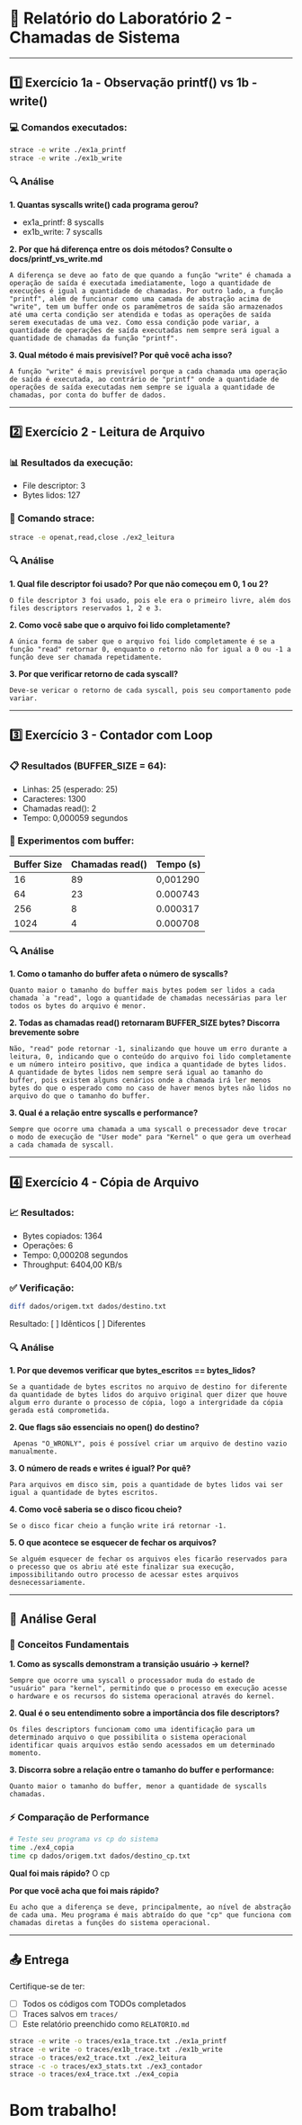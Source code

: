 # 📝 Relatório do Laboratório 2 - Chamadas de Sistema

---

## 1️⃣ Exercício 1a - Observação printf() vs 1b - write()

### 💻 Comandos executados:
```bash
strace -e write ./ex1a_printf
strace -e write ./ex1b_write
```

### 🔍 Análise

**1. Quantas syscalls write() cada programa gerou?**
- ex1a_printf: 8 syscalls
- ex1b_write: 7 syscalls

**2. Por que há diferença entre os dois métodos? Consulte o docs/printf_vs_write.md**

```
A diferença se deve ao fato de que quando a função "write" é chamada a operação de saída é executada imediatamente, logo a quantidade de execuções é igual a quantidade de chamadas. Por outro lado, a função "printf", além de funcionar como uma camada de abstração acima de "write", tem um buffer onde os paramêmetros de saída são armazenados até uma certa condição ser atendida e todas as operações de saída serem executadas de uma vez. Como essa condição pode variar, a quantidade de operações de saída executadas nem sempre será igual a quantidade de chamadas da função "printf".
```

**3. Qual método é mais previsível? Por quê você acha isso?**

```
A função "write" é mais previsível porque a cada chamada uma operação de saída é executada, ao contrário de "printf" onde a quantidade de operações de saída executadas nem sempre se iguala a quantidade de chamadas, por conta do buffer de dados. 
```

---

## 2️⃣ Exercício 2 - Leitura de Arquivo

### 📊 Resultados da execução:
- File descriptor: 3
- Bytes lidos: 127

### 🔧 Comando strace:
```bash
strace -e openat,read,close ./ex2_leitura
```

### 🔍 Análise

**1. Qual file descriptor foi usado? Por que não começou em 0, 1 ou 2?**

```
O file descriptor 3 foi usado, pois ele era o primeiro livre, além dos files descriptors reservados 1, 2 e 3.
```

**2. Como você sabe que o arquivo foi lido completamente?**

```
A única forma de saber que o arquivo foi lido completamente é se a função "read" retornar 0, enquanto o retorno não for igual a 0 ou -1 a função deve ser chamada repetidamente. 
```

**3. Por que verificar retorno de cada syscall?**

```
Deve-se vericar o retorno de cada syscall, pois seu comportamento pode variar. 
```

---

## 3️⃣ Exercício 3 - Contador com Loop

### 📋 Resultados (BUFFER_SIZE = 64):
- Linhas: 25 (esperado: 25)
- Caracteres: 1300
- Chamadas read(): 2
- Tempo: 0,000059 segundos

### 🧪 Experimentos com buffer:

| Buffer Size | Chamadas read() | Tempo (s) |
|-------------|-----------------|-----------|
| 16          |          89       |     0,001290      |
| 64          |            23     |     0.000743      |
| 256         |             8    |     0.000317       |
| 1024        |             4    |        0.000708   |

### 🔍 Análise

**1. Como o tamanho do buffer afeta o número de syscalls?**

```
Quanto maior o tamanho do buffer mais bytes podem ser lidos a cada chamada `a "read", logo a quantidade de chamadas necessárias para ler todos os bytes do arquivo é menor.
```

**2. Todas as chamadas read() retornaram BUFFER_SIZE bytes? Discorra brevemente sobre**

```
Não, "read" pode retornar -1, sinalizando que houve um erro durante a leitura, 0, indicando que o conteúdo do arquivo foi lido completamente e um número inteiro positivo, que indica a quantidade de bytes lidos. A quantidade de bytes lidos nem sempre será igual ao tamanho do buffer, pois existem alguns cenários onde a chamada irá ler menos bytes do que o esperado como no caso de haver menos bytes não lidos no arquivo do que o tamanho do buffer.  
```

**3. Qual é a relação entre syscalls e performance?**

```
Sempre que ocorre uma chamada a uma syscall o precessador deve trocar o modo de execução de "User mode" para "Kernel" o que gera um overhead a cada chamada de syscall. 
```

---

## 4️⃣ Exercício 4 - Cópia de Arquivo

### 📈 Resultados:
- Bytes copiados: 1364
- Operações: 6
- Tempo: 0,000208 segundos
- Throughput: 6404,00 KB/s

### ✅ Verificação:
```bash
diff dados/origem.txt dados/destino.txt
```
Resultado: [ ] Idênticos [ ] Diferentes

### 🔍 Análise

**1. Por que devemos verificar que bytes_escritos == bytes_lidos?**

```
Se a quantidade de bytes escritos no arquivo de destino for diferente da quantidade de bytes lidos do arquivo original quer dizer que houve algum erro durante o processo de cópia, logo a intergridade da cópia gerada está comprometida.  
```

**2. Que flags são essenciais no open() do destino?**

```
 Apenas "O_WRONLY", pois é possível criar um arquivo de destino vazio manualmente.  
```

**3. O número de reads e writes é igual? Por quê?**

```
Para arquivos em disco sim, pois a quantidade de bytes lidos vai ser igual a quantidade de bytes escritos. 
```

**4. Como você saberia se o disco ficou cheio?**

```
Se o disco ficar cheio a função write irá retornar -1.
```

**5. O que acontece se esquecer de fechar os arquivos?**

```
Se alguém esquecer de fechar os arquivos eles ficarão reservados para o precesso que os abriu até este finalizar sua execução, impossibilitando outro processo de acessar estes arquivos desnecessariamente.  
```

---

## 🎯 Análise Geral

### 📖 Conceitos Fundamentais

**1. Como as syscalls demonstram a transição usuário → kernel?**

```
Sempre que ocorre uma syscall o processador muda do estado de "usuário" para "kernel", permitindo que o processo em execução acesse o hardware e os recursos do sistema operacional através do kernel. 
```

**2. Qual é o seu entendimento sobre a importância dos file descriptors?**

```
Os files descriptors funcionam como uma identificação para um determinado arquivo o que possibilita o sistema operacional identificar quais arquivos estão sendo acessados em um determinado momento. 
```

**3. Discorra sobre a relação entre o tamanho do buffer e performance:**

```
Quanto maior o tamanho do buffer, menor a quantidade de syscalls chamadas. 
```

### ⚡ Comparação de Performance

```bash
# Teste seu programa vs cp do sistema
time ./ex4_copia
time cp dados/origem.txt dados/destino_cp.txt
```

**Qual foi mais rápido?** O cp

**Por que você acha que foi mais rápido?**

```
Eu acho que a diferença se deve, principalmente, ao nível de abstração de cada uma. Meu programa é mais abtraído do que "cp" que funciona com chamadas diretas a funções do sistema operacional. 
```

---

## 📤 Entrega
Certifique-se de ter:
- [ ] Todos os códigos com TODOs completados
- [ ] Traces salvos em `traces/`
- [ ] Este relatório preenchido como `RELATORIO.md`

```bash
strace -e write -o traces/ex1a_trace.txt ./ex1a_printf
strace -e write -o traces/ex1b_trace.txt ./ex1b_write
strace -o traces/ex2_trace.txt ./ex2_leitura
strace -c -o traces/ex3_stats.txt ./ex3_contador
strace -o traces/ex4_trace.txt ./ex4_copia
```
# Bom trabalho!
